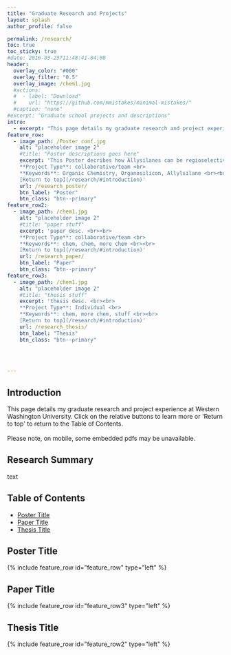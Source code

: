 ```yaml
---
title: "Graduate Research and Projects"
layout: splash
author_profile: false

permalink: /research/
toc: true
toc_sticky: true
#date: 2016-03-23T11:48:41-04:00
header:
  overlay_color: "#000"
  overlay_filter: "0.5"
  overlay_image: /chem1.jpg
  #actions:
  #  - label: "Download"
  #    url: "https://github.com/mmistakes/minimal-mistakes/"
  #caption: "none"
#excerpt: "Graduate school projects and descriptions"
intro: 
  - excerpt: "This page details my graduate research and project experience at Western Washington University. Click on the relative buttons to learn more or 'Return to top' to return to the Table of Contents. <br><br> Please note, on mobile, some embedded pdfs may be unavailable." 
feature_row:
  - image_path: /Poster conf.jpg
    alt: "placeholder image 2"
    #title: "Poster descriptions goes here"
    excerpt: 'This Poster decribes how Allysilanes can be regioselectively transformed into the corresponding 3-silylfluorohydrin in good yield using a sequence of epoxidation followed by treatment with HF-Et3N with or without isolation of the intermediate epoxide. <br><br>
    **Project Type**: collaborative/team <br> 
    **Keywords**: Organic Chemistry, Organosilicon, Allylsilane <br><br>
    [Return to top](/research/#introduction)'
    url: /research_poster/
    btn_label: "Poster"
    btn_class: "btn--primary"
feature_row2:    
  - image_path: /chem1.jpg
    alt: "placeholder image 2"
    #title: "paper stuff"
    excerpt: 'paper desc. <br><br>
    **Project Type**: collaborative/team <br>
    **Keywords**: chem, chem, more chem <br><br>
    [Return to top](/research/#introduction)'
    url: /research_paper/
    btn_label: "Paper"
    btn_class: "btn--primary"   
feature_row3:    
  - image_path: /chem1.jpg
    alt: "placeholder image 2"
    #title: "thesis stuff"
    excerpt: 'thesis desc. <br><br>
    **Project Type**: Individual <br>
    **Keywords**: chem, more chem, stuff <br><br>
    [Return to top](/research/#introduction)'
    url: /research_thesis/
    btn_label: "Thesis"
    btn_class: "btn--primary"

    

    
---
```

## Introduction
This page details my graduate research and project experience at Western Washington University. Click on the relative buttons to learn more or 'Return to top' to return to the Table of Contents. <br><br> Please note, on mobile, some embedded pdfs may be unavailable.

## Research Summary
text

## Table of Contents
- [Poster Title](/research/#poster-title) <br> 
- [Paper Title](/research/#paper-title) <br>
- [Thesis Title](/research/#thesis-title) <br> 


## Poster Title
{% include feature_row id="feature_row" type="left" %}
## Paper Title
{% include feature_row id="feature_row3" type="left" %}
## Thesis Title
{% include feature_row id="feature_row2" type="left" %}
